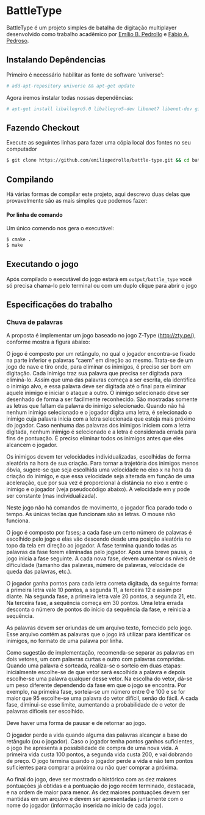 # BattleType

BattleType é um projeto simples de batalha de digitação multiplayer desenvolvido como trabalho acadêmico por [Emílio B. Pedrollo] e [Fábio A. Pedroso].

## Instalando Depêndencias

Primeiro é necessário habilitar as fonte de software 'universe': 
```sh
# add-apt-repository universe && apt-get update
```

Agora iremos instalar todas nossas dependências:

```sh
# apt-get install liballegro5.0 liballegro5-dev libenet7 libenet-dev git
```

## Fazendo Checkout

Execute as seguintes linhas para fazer uma cópia local dos fontes no seu computador 

```sh
$ git clone https://github.com/emiliopedrollo/battle-type.git && cd battle-type/
```
## Compilando
Há várias formas de compilar este projeto, aqui descrevo duas delas que provavelmente são as mais simples que podemos fazer:
#### Por linha de comando
Um único comendo nos gera o executável:
```sh
$ cmake .
$ make
```

## Executando o jogo

Após compilado o executável do jogo estará em `output/battle_type` você só precisa chama-lo pelo terminal ou com um duplo clique para abrir o jogo

## Especificações do trabalho

### Chuva de palavras

A proposta é implementar um jogo baseado no jogo Z-Type (http://zty.pe/), conforme
mostra a figura abaixo:

O jogo é composto por um retângulo, no qual o jogador encontra-se fixado na parte
inferior e palavras “caem” em direção ao mesmo. Trata-se de um jogo de nave e tiro
onde, para eliminar os inimigos, é preciso ser bom em digitação. Cada inimigo traz sua
palavra que precisa ser digitada para eliminá-lo. Assim que uma das palavras começa
a ser escrita, ela identifica o inimigo alvo, e essa palavra deve ser digitada até o final
para eliminar aquele inimigo e iniciar o ataque a outro. O inimigo selecionado deve ser
desenhado de forma a ser facilmente reconhecido. São mostradas somente as letras
que faltam da palavra do inimigo selecionado. Quando não há nenhum inimigo
selecionado e o jogador digita uma letra, é selecionado o inimigo cuja palavra inicia
com a letra selecionada que esteja mais próximo do jogador. Caso nenhuma das
palavras dos inimigos iniciem com a letra digitada, nenhum inimigo é selecionado e a
letra é considerada errada para fins de pontuação. É preciso eliminar todos os inimigos
antes que eles alcancem o jogador.

Os inimigos devem ter velocidades individualizadas, escolhidas de forma aleatória na
hora de sua criação. Para tornar a trajetória dos inimigos menos óbvia, sugere-se que
seja escolhida uma velocidade no eixo x na hora da criação do inimigo, e que essa
velocidade seja alterada em função de uma aceleração, que por sua vez é
proporcional à distância no eixo x entre o inimigo e o jogador (veja pseudocódigo
abaixo). A velocidade em y pode ser constante (mas individualizada).

Neste jogo não há comandos de movimento, o jogador fica parado todo o tempo. As
únicas teclas que funcionam são as letras. O mouse não funciona.

O jogo é composto por fases; a cada fase um certo número de palavras é escolhido
pelo jogo e elas vão descendo desde uma posição aleatória no topo da tela em
direção ao jogador. A fase termina quando todas as palavras da fase forem eliminadas
pelo jogador. Após uma breve pausa, o jogo inicia a fase seguinte. A cada nova fase,
devem aumentar os níveis de dificuldade (tamanho das palavras, número de palavras,
velocidade de queda das palavras, etc.).

O jogador ganha pontos para cada letra correta digitada, da seguinte forma: a primeira
letra vale 10 pontos, a segunda 11, a terceira 12 e assim por diante. Na segunda fase,
a primeira letra vale 20 pontos, a segunda 21, etc. Na terceira fase, a sequência
começa em 30 pontos. Uma letra errada desconta o número de pontos do início da
sequência da fase, e reinicia a sequência.

As palavras devem ser oriundas de um arquivo texto, fornecido pelo jogo. Esse
arquivo contém as palavras que o jogo irá utilizar para identificar os inimigos, no
formato de uma palavra por linha.

Como sugestão de implementação, recomenda-se separar as palavras em dois
vetores, um com palavras curtas e outro com palavras compridas. Quando uma
palavra é sorteada, realiza-se o sorteio em duas etapas: inicialmente escolhe-se de
que vetor será escolhida a palavra e depois escolhe-se uma palavra qualquer desse
vetor. Na escolha do vetor, dá-se um peso diferente dependendo da fase em que o
jogo se encontra. Por exemplo, na primeira fase, sorteia-se um número entre 0 e 100 e
se for maior que 95 escolhe-se uma palavra do vetor difícil, senão do fácil. A cada
fase, diminui-se esse limite, aumentando a probabilidade de o vetor de palavras
difíceis ser escolhido.

Deve haver uma forma de pausar e de retornar ao jogo.

O jogador perde a vida quando alguma das palavras alcançar a base do retângulo (ou
o jogador). Caso o jogador tenha pontos ganhos suficientes, o jogo lhe apresenta a
possibilidade de compra de uma nova vida. A primeira vida custa 100 pontos, a
segunda vida custa 200, e vai dobrando de preço. O jogo termina quando o jogador
perde a vida e não tem pontos suficientes para comprar a próxima ou não quer
comprar a próxima.

Ao final do jogo, deve ser mostrado o histórico com as dez maiores pontuações já
obtidas e a pontuação do jogo recém terminado, destacada, e na ordem de maior para
menor. As dez maiores pontuações devem ser mantidas em um arquivo e devem ser
apresentadas juntamente com o nome do jogador (informação inserida no início de
cada jogo).

[Emílio B. Pedrollo]: <https://github.com/emiliopedrollo>
[Fábio A. Pedroso]: <https://github.com/fapedroso>

